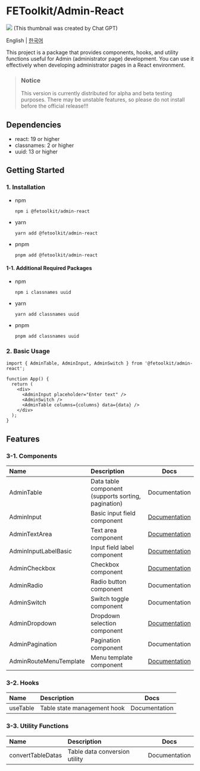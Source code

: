 # FEToolkit/Admin-React

![](https://fejumvuajiwc28287693.gcdn.ntruss.com/fetoolkit/fetoolkit_thumbnail.png)
(This thumbnail was created by Chat GPT)

English | [한국어](./README_kr.md)

This project is a package that provides components, hooks, and utility functions useful for Admin (administrator page) development. You can use it effectively when developing administrator pages in a React environment.

> ### Notice
>
> This version is currently distributed for alpha and beta testing purposes. There may be unstable features, so please do not install before the official release!!!

## Dependencies

- react: 19 or higher
- classnames: 2 or higher
- uuid: 13 or higher

## Getting Started

### 1. Installation

- npm
  ```
  npm i @fetoolkit/admin-react
  ```
- yarn
  ```
  yarn add @fetoolkit/admin-react
  ```
- pnpm
  ```
  pnpm add @fetoolkit/admin-react
  ```

#### 1-1. Additional Required Packages

- npm
  ```
  npm i classnames uuid
  ```
- yarn
  ```
  yarn add classnames uuid
  ```
- pnpm
  ```
  pnpm add classnames uuid
  ```

### 2. Basic Usage

```tsx
import { AdminTable, AdminInput, AdminSwitch } from '@fetoolkit/admin-react';

function App() {
  return (
    <div>
      <AdminInput placeholder="Enter text" />
      <AdminSwitch />
      <AdminTable columns={columns} data={data} />
    </div>
  );
}
```

## Features

### 3-1. Components

| Name                   | Description                                         |                           Docs                           |
| :--------------------- | :-------------------------------------------------- | :------------------------------------------------------: |
| AdminTable             | Data table component (supports sorting, pagination) |                      Documentation                       |
| AdminInput             | Basic input field component                         |      [Documentation](./docs/en/component_input.md)       |
| AdminTextArea          | Text area component                                 |     [Documentation](./docs/en/component_textarea.md)     |
| AdminInputLabelBasic   | Input field label component                         | [Documentation](./docs/en/component_inputlabel_basic.md) |
| AdminCheckbox          | Checkbox component                                  |     [Documentation](./docs/en/component_checkbox.md)     |
| AdminRadio             | Radio button component                              |                      Documentation                       |
| AdminSwitch            | Switch toggle component                             |                      Documentation                       |
| AdminDropdown          | Dropdown selection component                        |     [Documentation](./docs/en/component_dropdown.md)     |
| AdminPagination        | Pagination component                                |                      Documentation                       |
| AdminRouteMenuTemplate | Menu template component                             |   [Documentation](./docs/en/component_menutemplate.md)   |

### 3-2. Hooks

| Name     | Description                 |     Docs      |
| :------- | :-------------------------- | :-----------: |
| useTable | Table state management hook | Documentation |

### 3-3. Utility Functions

| Name              | Description                   |     Docs      |
| :---------------- | :---------------------------- | :-----------: |
| convertTableDatas | Table data conversion utility | Documentation |
